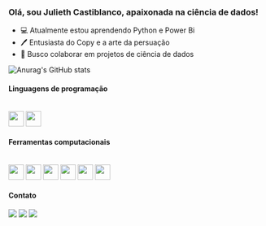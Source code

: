 ### Olá, sou Julieth Castiblanco, apaixonada na ciência de dados!

- 💻 Atualmente estou aprendendo Python e Power Bi
- 🖊️ Entusiasta do Copy e a arte da persuação
- 🤝 Busco colaborar em projetos de ciência de dados


![Anurag's GitHub stats](https://github-readme-stats.vercel.app/api?username=castiblancoqj&show_icons=true&theme=solarized-light&locale=pt-br)
<!--
![Top Langs](https://github-readme-stats.vercel.app/api/top-langs/?username=castiblancoqj&hide_progress=true&locale=pt-br&theme=solarized-light)
-->

#### Linguagens de programação
<div style="display: inline_block" align="left"><br>
<img loading="R" src="https://img.shields.io/badge/R-276DC3?style=for-the-badge&logo=r&logoColor=white"height="30"/>
<img loading="phyton" src="https://img.shields.io/badge/Python-14354C?style=for-the-badge&logo=python&logoColor=white"height="30"/>
</div>

#### Ferramentas computacionais
<div style="display: inline_block" align="left"><br>
<img loading="inkscape" src="https://img.shields.io/badge/Inkscape-000000?style=for-the-badge&logo=Inkscape&logoColor=white"height="30"/>
<img loading="GIMP" src="https://img.shields.io/badge/gimp-5C5543?style=for-the-badge&logo=gimp&logoColor=white"height="30"/>
<img loading="livre" src="https://img.shields.io/badge/LibreOffice-18A303?style=for-the-badge&logo=LibreOffice&logoColor=white"height="30"/>
<img loading="bash" src="https://img.shields.io/badge/GNU%20Bash-4EAA25?style=for-the-badge&logo=GNU%20Bash&logoColor=white"height="30"/>
<img loading="latex" src="https://img.shields.io/badge/LaTeX-008080.svg?style=for-the-badge&logo=LaTeX&logoColor=white"height="30"/>
<img loading="linux" src="https://img.shields.io/badge/Linux-FCC624.svg?style=for-the-badge&logo=Linux&logoColor=black"height="30"/>
</div>

#### Contato
<div>
<!-- <a href="https://www.youtube.com/seu-canal-youtube-aqui" target="_blank"><img loading="lazy" src="https://img.shields.io/badge/YouTube-FF0000?style=for-the-badge&logo=youtube&logoColor=white" target="_blank"></a> -->
<a href="https://www.instagram.com/julieth.castiblancoq?igsh=MWp5dTF1OGZwYnlkYg==" target="_blank"><img loading="lazy" src="https://img.shields.io/badge/-Instagram-%23E4405F?style=for-the-badge&logo=instagram&logoColor=white" target="_blank"></a>
<!-- <a href="https://www.twitch.tv/seu-usuário-aqui" target="_blank"><img loading="lazy" src="https://img.shields.io/badge/Twitch-9146FF?style=for-the-badge&logo=twitch&logoColor=white" target="_blank"></a> -->
<a href = "mailto:castiblancoq.j@gmail.com"><img loading="lazy" src="https://img.shields.io/badge/Gmail-D14836?style=for-the-badge&logo=gmail&logoColor=white" target="_blank"></a>
<a href="www.linkedin.com/in/julieth-castiblanco-9234b139" target="_blank"><img loading="lazy" src="https://img.shields.io/badge/-LinkedIn-%230077B5?style=for-the-badge&logo=linkedin&logoColor=white" target="_blank"></a>   
</div>



